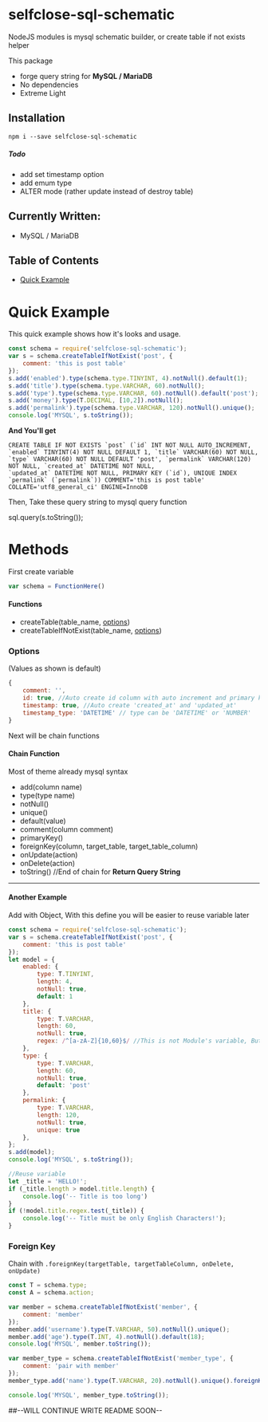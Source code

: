# selfclose-sql-schematic
NodeJS modules is mysql schematic builder, or create table if not exists helper

This package
* forge query string for **MySQL / MariaDB**
* No dependencies
* Extreme Light

## Installation
`npm i --save selfclose-sql-schematic`

##### Todo
* add set timestamp option
* add emum type
* ALTER mode (rather update instead of destroy table)

## Currently Written:
- MySQL / MariaDB

## Table of Contents
- [Quick Example](#quick-example)

# Quick Example
This quick example shows how it's looks and usage. 

```javascript
const schema = require('selfclose-sql-schematic');
var s = schema.createTableIfNotExist('post', {
    comment: 'this is post table'
});
s.add('enabled').type(schema.type.TINYINT, 4).notNull().default(1);
s.add('title').type(schema.type.VARCHAR, 60).notNull();
s.add('type').type(schema.type.VARCHAR, 60).notNull().default('post');
s.add('money').type(T.DECIMAL, [10,2]).notNull();
s.add('permalink').type(schema.type.VARCHAR, 120).notNull().unique();
console.log('MYSQL', s.toString());
```

**And You'll get**
```mysql
CREATE TABLE IF NOT EXISTS `post` (`id` INT NOT NULL AUTO_INCREMENT, `enabled` TINYINT(4) NOT NULL DEFAULT 1, `title` VARCHAR(60) NOT NULL, `type` VARCHAR(60) NOT NULL DEFAULT 'post', `permalink` VARCHAR(120) NOT NULL, `created_at` DATETIME NOT NULL,
`updated_at` DATETIME NOT NULL, PRIMARY KEY (`id`), UNIQUE INDEX `permalink` (`permalink`)) COMMENT='this is post table' COLLATE='utf8_general_ci' ENGINE=InnoDB
```

Then, Take these query string to mysql query function

sql.query(s.toString());

# Methods
First create variable
```javascript
var schema = FunctionHere()
```
#### Functions
* createTable(table_name, [options](#options))
* createTableIfNotExist(table_name, [options](#options))

### Options
(Values as shown is default)
```javascript
{
    comment: '',
    id: true, //Auto create id column with auto increment and primary key
    timestamp: true, //Auto create 'created_at' and 'updated_at'
    timestamp_type: 'DATETIME' // type can be 'DATETIME' or 'NUMBER'
}
```

Next will be chain functions

#### Chain Function
Most of theme already mysql syntax
* add(column name)
* type(type name)
* notNull()
* unique()
* default(value)
* comment(column comment)
* primaryKey()
* foreignKey(column, target_table, target_table_column)
* onUpdate(action)
* onDelete(action)
* toString() //End of chain for **Return Query String**

---
#### Another Example
Add with Object, With this define you will be easier to reuse variable later
```javascript
const schema = require('selfclose-sql-schematic');
var s = schema.createTableIfNotExist('post', {
    comment: 'this is post table'
});
let model = {
    enabled: {
        type: T.TINYINT,
        length: 4,
        notNull: true,
        default: 1
    },
    title: {
        type: T.VARCHAR,
        length: 60,
        notNull: true,
        regex: /^[a-zA-Z]{10,60}$/ //This is not Module's variable, But can be use later
    },
    type: {
        type: T.VARCHAR,
        length: 60,
        notNull: true,
        default: 'post'
    },
    permalink: {
        type: T.VARCHAR,
        length: 120,
        notNull: true,
        unique: true
    },
};
s.add(model);
console.log('MYSQL', s.toString());

//Reuse variable
let _title = 'HELLO!';
if (_title.length > model.title.length) {
    console.log('-- Title is too long')
}
if (!model.title.regex.test(_title)) {
    console.log('-- Title must be only English Characters!');
}
```

### Foreign Key

Chain with `.foreignKey(targetTable, targetTableColumn, onDelete, onUpdate)`
```javascript
const T = schema.type;
const A = schema.action;

var member = schema.createTableIfNotExist('member', {
    comment: 'member'
});
member.add('username').type(T.VARCHAR, 50).notNull().unique();
member.add('age').type(T.INT, 4).notNull().default(18);
console.log('MYSQL', member.toString());

var member_type = schema.createTableIfNotExist('member_type', {
    comment: 'pair with member'
});
member_type.add('name').type(T.VARCHAR, 20).notNull().unique().foreignKey('member', 'id', A.CASCADE, A.NO_ACTION);

console.log('MYSQL', member_type.toString());

```

##--WILL CONTINUE WRITE README SOON--
